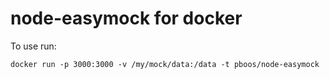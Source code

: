 # node-easymock for docker
To use run:
```
docker run -p 3000:3000 -v /my/mock/data:/data -t pboos/node-easymock
```
